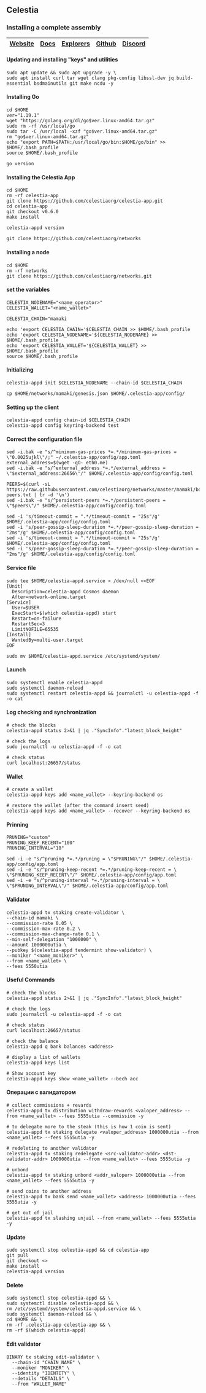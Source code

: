 ## Celestia

### Installing a complete assembly
[Website](https://celestia.org/) | [Docs](https://docs.celestia.org/) | [Explorers](https://celestia.explorers.guru/) | [Github](https://github.com/celestiaorg) | [Discord](https://discord.gg/celestiacommunity)
| --- | --- | --- | --- | ---

#### Updating and installing "keys" and utilities
```Shell
sudo apt update && sudo apt upgrade -y \
sudo apt install curl tar wget clang pkg-config libssl-dev jq build-essential bsdmainutils git make ncdu -y
```
#### Installing Go
```Shell
cd $HOME
ver="1.19.1"
wget "https://golang.org/dl/go$ver.linux-amd64.tar.gz"
sudo rm -rf /usr/local/go
sudo tar -C /usr/local -xzf "go$ver.linux-amd64.tar.gz"
rm "go$ver.linux-amd64.tar.gz"
echo "export PATH=$PATH:/usr/local/go/bin:$HOME/go/bin" >> $HOME/.bash_profile
source $HOME/.bash_profile

go version
```
#### Installing the Celestia App
```Shell
cd $HOME
rm -rf celestia-app
git clone https://github.com/celestiaorg/celestia-app.git
cd celestia-app
git checkout v0.6.0
make install
```
```Shell
celestia-appd version
```
```Shell
git clone https://github.com/celestiaorg/networks
```
#### Installing a node
```Shell
cd $HOME
rm -rf networks
git clone https://github.com/celestiaorg/networks.git
```
#### set the variables
```Shell
CELESTIA_NODENAME="<name_operator>"
CELESTIA_WALLET="<name_wallet>"

CELESTIA_CHAIN="mamaki
```
```Shell
echo 'export CELESTIA_CHAIN='$CELESTIA_CHAIN >> $HOME/.bash_profile
echo 'export CELESTIA_NODENAME='${CELESTIA_NODENAME} >> $HOME/.bash_profile
echo 'export CELESTIA_WALLET='${CELESTIA_WALLET} >> $HOME/.bash_profile
source $HOME/.bash_profile
```
#### Initializing
```Shell
celestia-appd init $CELESTIA_NODENAME --chain-id $CELESTIA_CHAIN 
```
```Shell
cp $HOME/networks/mamaki/genesis.json $HOME/.celestia-app/config/
```
#### Setting up the client
```Shell
celestia-appd config chain-id $CELESTIA_CHAIN
celestia-appd config keyring-backend test
```
#### Correct the configuration file
```Shell
sed -i.bak -e "s/^minimum-gas-prices *=.*/minimum-gas-prices = \"0.0025ujkl\"/;" ~/.celestia-app/config/app.toml
external_address=$(wget -qO- eth0.me)
sed -i.bak -e "s/^external_address *=.*/external_address = \"$external_address:26656\"/" $HOME/.celestia-app/config/config.toml

PEERS=$(curl -sL https://raw.githubusercontent.com/celestiaorg/networks/master/mamaki/bootstrap-peers.txt | tr -d '\n')
sed -i.bak -e "s/^persistent-peers *=.*/persistent-peers = \"$peers\"/" $HOME/.celestia-app/config/config.toml

sed -i 's/timeout-commit = ".*/timeout-commit = "25s"/g' $HOME/.celestia-app/config/config.toml
sed -i 's/peer-gossip-sleep-duration *=.*/peer-gossip-sleep-duration = "2ms"/g' $HOME/.celestia-app/config/config.toml
sed -i 's/timeout-commit = ".*/timeout-commit = "25s"/g' $HOME/.celestia-app/config/config.toml
sed -i 's/peer-gossip-sleep-duration *=.*/peer-gossip-sleep-duration = "2ms"/g' $HOME/.celestia-app/config/config.toml
```
#### Service file
```Shell
sudo tee $HOME/celestia-appd.service > /dev/null <<EOF
[Unit]
  Description=celestia-appd Cosmos daemon
  After=network-online.target
[Service]
  User=$USER
  ExecStart=$(which celestia-appd) start
  Restart=on-failure
  RestartSec=3
  LimitNOFILE=65535
[Install]
  WantedBy=multi-user.target
EOF

sudo mv $HOME/celestia-appd.service /etc/systemd/system/
```
#### Launch
```Shell
sudo systemctl enable celestia-appd
sudo systemctl daemon-reload
sudo systemctl restart celestia-appd && journalctl -u celestia-appd -f -o cat
```
#### Log checking and synchronization
```Shell
# check the blocks
celestia-appd status 2>&1 | jq ."SyncInfo"."latest_block_height"

# check the logs
sudo journalctl -u celestia-appd -f -o cat

# check status
curl localhost:26657/status
```
#### Wallet
```Shell
# create a wallet
celestia-appd keys add <name_wallet> --keyring-backend os

# restore the wallet (after the command insert seed)
celestia-appd keys add <name_wallet> --recover --keyring-backend os
```
#### Prinning
```Shell
PRUNING="custom"
PRUNING_KEEP_RECENT="100"
PRUNING_INTERVAL="10"

sed -i -e "s/^pruning *=.*/pruning = \"$PRUNING\"/" $HOME/.celestia-app/config/app.toml
sed -i -e "s/^pruning-keep-recent *=.*/pruning-keep-recent = \
\"$PRUNING_KEEP_RECENT\"/" $HOME/.celestia-app/config/app.toml
sed -i -e "s/^pruning-interval *=.*/pruning-interval = \
\"$PRUNING_INTERVAL\"/" $HOME/.celestia-app/config/app.toml
```
#### Validator
```Shell
celestia-appd tx staking create-validator \
--chain-id mamaki \
--commission-rate 0.05 \
--commission-max-rate 0.2 \
--commission-max-change-rate 0.1 \
--min-self-delegation "1000000" \
--amount 1000000utia \
--pubkey $(celestia-appd tendermint show-validator) \
--moniker "<name_moniker>" \
--from <name_wallet> \
--fees 5550utia
```
#### Useful Commands
```Shell
# check the blocks
celestia-appd status 2>&1 | jq ."SyncInfo"."latest_block_height"

# check the logs
sudo journalctl -u celestia-appd -f -o cat

# check status
curl localhost:26657/status

# check the balance
celestia-appd q bank balances <address>

# display a list of wallets
celestia-appd keys list

# Show account key
celestia-appd keys show <name_wallet> --bech acc
```
#### Операции с валидатором
```Shell
# collect commissions + revards
celestia-appd tx distribution withdraw-rewards <valoper_address> --from <name_wallet> --fees 5555utia --commission -y

# to delegate more to the steak (this is how 1 coin is sent)
celestia-appd tx staking delegate <valoper_address> 1000000utia --from <name_wallet> --fees 5555utia -y

# redeleting to another validator
celestia-appd tx staking redelegate <src-validator-addr> <dst-validator-addr> 1000000utia --from <name_wallet> --fees 5555utia -y

# unbond 
celestia-appd tx staking unbond <addr_valoper> 1000000utia --from <name_wallet> --fees 5555utia -y

# send coins to another address
celestia-appd tx bank send <name_wallet> <address> 1000000utia --fees 5555utia -y

# get out of jail
celestia-appd tx slashing unjail --from <name_wallet> --fees 5555utia -y
```
#### Update
```Shell
sudo systemctl stop celestia-appd && cd celestia-app
git pull
git checkout <>
make install
celestia-appd version
```
#### Delete
```Shell
sudo systemctl stop celestia-appd && \
sudo systemctl disable celestia-appd && \
rm /etc/systemd/system/celestia-appd.service && \
sudo systemctl daemon-reload && \
cd $HOME && \
rm -rf .celestia-app celestia-app && \
rm -rf $(which celestia-appd)
```
#### Edit validator
```Shell
BINARY tx staking edit-validator \
  --chain-id "CHAIN_NAME" \
  --moniker "MONIKER" \
  --identity "IDENTITY" \
  --details "DETAILS" \
  --from "WALLET_NAME"
```
